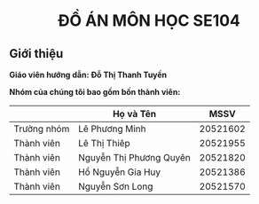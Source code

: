 <h1><p align="center">ĐỒ ÁN MÔN HỌC SE104</p></h1>

## Giới thiệu

<b>Giáo viên hướng dẫn: Đỗ Thị Thanh Tuyền<b>

Nhóm của chúng tôi bao gồm bốn thành viên:

|             | Họ và Tên               | MSSV     |
| ----------- | ----------------        | -------- |
| Trưởng nhóm | Lê Phương Minh          | 20521602 |
| Thành viên  | Lê Thị Thiêp            | 20521955 |
| Thành viên  | Nguyễn Thị Phương Quyên | 20521820 |
| Thành viên  | Hồ Nguyễn Gia Huy       | 20521386 |
| Thành viên  | Nguyễn Sơn Long         | 20521570 |
<br>

